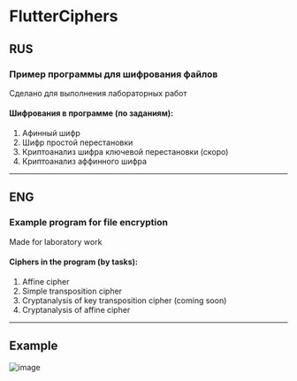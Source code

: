 # FlutterCiphers

## RUS

### Пример программы для шифрования файлов 
Сделано для выполнения лабораторных работ 

#### Шифрования в программе (по заданиям):
1. Афинный шифр
2. Шифр простой перестановки
3. Криптоанализ шифра ключевой перестановки (скоро)
4. Криптоанализ аффинного шифра


---
## ENG

### Example program for file encryption 
Made for laboratory work 

#### Ciphers in the program (by tasks):
1. Affine cipher
2. Simple transposition cipher
3. Cryptanalysis of key transposition cipher (coming soon)
4. Cryptanalysis of affine cipher

---

## Example
![image](https://github.com/user-attachments/assets/f1f4e184-7054-42a8-907d-f7bb230ead85)
